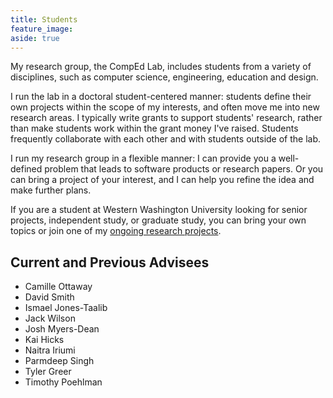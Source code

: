 ```yaml
---
title: Students
feature_image:
aside: true
---
```


My research group, the CompEd Lab, includes students from a variety of disciplines, such as computer science, engineering, education and design.

I run the lab in a doctoral student-centered manner: students define their own projects within the scope of my interests, and often move me into new research areas. I typically write grants to support students' research, rather than make students work within the grant money I've raised. Students frequently collaborate with each other and with students outside of the lab.

I run my research group in a flexible manner: I can provide you a well-defined problem that leads to software products or research papers. Or you can bring a project of your interest, and I can help you refine the idea and make further plans.

If you are a student at Western Washington University looking for senior projects, independent study, or graduate study, you can bring your own topics or join one of my <a href="research" target="_blank">ongoing research projects</a>.

## Current and Previous Advisees

* Camille Ottaway
* David Smith
* Ismael Jones-Taalib
* Jack Wilson
* Josh Myers-Dean
* Kai Hicks
* Naitra Iriumi
* Parmdeep Singh
* Tyler Greer
* Timothy Poehlman
